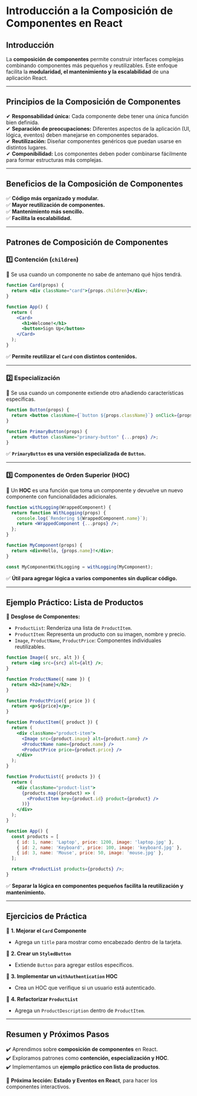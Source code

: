 # Introducción a la Composición de Componentes en React

## **Introducción**

La **composición de componentes** permite construir interfaces complejas combinando componentes más pequeños y reutilizables. Este enfoque facilita la **modularidad, el mantenimiento y la escalabilidad** de una aplicación React.

---

## **Principios de la Composición de Componentes**

✔ **Responsabilidad única:** Cada componente debe tener una única función bien definida.  
✔ **Separación de preocupaciones:** Diferentes aspectos de la aplicación (UI, lógica, eventos) deben manejarse en componentes separados.  
✔ **Reutilización:** Diseñar componentes genéricos que puedan usarse en distintos lugares.  
✔ **Componibilidad:** Los componentes deben poder combinarse fácilmente para formar estructuras más complejas.  

---

## **Beneficios de la Composición de Componentes**

✅ **Código más organizado y modular.**  
✅ **Mayor reutilización de componentes.**  
✅ **Mantenimiento más sencillo.**  
✅ **Facilita la escalabilidad.**  

---

## **Patrones de Composición de Componentes**

### **1️⃣ Contención (`children`)**

🔹 Se usa cuando un componente no sabe de antemano qué hijos tendrá.

```jsx
function Card(props) {
  return <div className="card">{props.children}</div>;
}

function App() {
  return (
    <Card>
      <h1>Welcome!</h1>
      <button>Sign Up</button>
    </Card>
  );
}
```
✅ **Permite reutilizar el `Card` con distintos contenidos.**

---

### **2️⃣ Especialización**

🔹 Se usa cuando un componente extiende otro añadiendo características específicas.

```jsx
function Button(props) {
  return <button className={`button ${props.className}`} onClick={props.onClick}>{props.children}</button>;
}

function PrimaryButton(props) {
  return <Button className="primary-button" {...props} />;
}
```
✅ **`PrimaryButton` es una versión especializada de `Button`.**

---

### **3️⃣ Componentes de Orden Superior (HOC)**

🔹 Un **HOC** es una función que toma un componente y devuelve un nuevo componente con funcionalidades adicionales.

```jsx
function withLogging(WrappedComponent) {
  return function WithLogging(props) {
    console.log(`Rendering ${WrappedComponent.name}`);
    return <WrappedComponent {...props} />;
  };
}

function MyComponent(props) {
  return <div>Hello, {props.name}!</div>;
}

const MyComponentWithLogging = withLogging(MyComponent);
```
✅ **Útil para agregar lógica a varios componentes sin duplicar código.**

---

## **Ejemplo Práctico: Lista de Productos**

📌 **Desglose de Componentes:**
- `ProductList`: Renderiza una lista de `ProductItem`.
- `ProductItem`: Representa un producto con su imagen, nombre y precio.
- `Image`, `ProductName`, `ProductPrice`: Componentes individuales reutilizables.

```jsx
function Image({ src, alt }) {
  return <img src={src} alt={alt} />;
}

function ProductName({ name }) {
  return <h2>{name}</h2>;
}

function ProductPrice({ price }) {
  return <p>${price}</p>;
}

function ProductItem({ product }) {
  return (
    <div className="product-item">
      <Image src={product.image} alt={product.name} />
      <ProductName name={product.name} />
      <ProductPrice price={product.price} />
    </div>
  );
}

function ProductList({ products }) {
  return (
    <div className="product-list">
      {products.map((product) => (
        <ProductItem key={product.id} product={product} />
      ))}
    </div>
  );
}

function App() {
  const products = [
    { id: 1, name: 'Laptop', price: 1200, image: 'laptop.jpg' },
    { id: 2, name: 'Keyboard', price: 100, image: 'keyboard.jpg' },
    { id: 3, name: 'Mouse', price: 50, image: 'mouse.jpg' },
  ];

  return <ProductList products={products} />;
}
```
✅ **Separar la lógica en componentes pequeños facilita la reutilización y mantenimiento.**

---

## **Ejercicios de Práctica**

📌 **1. Mejorar el `Card` Componente**
- Agrega un `title` para mostrar como encabezado dentro de la tarjeta.

📌 **2. Crear un `StyledButton`**
- Extiende `Button` para agregar estilos específicos.

📌 **3. Implementar un `withAuthentication` HOC**
- Crea un HOC que verifique si un usuario está autenticado.

📌 **4. Refactorizar `ProductList`**
- Agrega un `ProductDescription` dentro de `ProductItem`.

---

## **Resumen y Próximos Pasos**

✔️ Aprendimos sobre **composición de componentes** en React.  
✔️ Exploramos patrones como **contención, especialización y HOC**.  
✔️ Implementamos un **ejemplo práctico con lista de productos**.  

🚀 **Próxima lección:** **Estado y Eventos en React**, para hacer los componentes interactivos.

